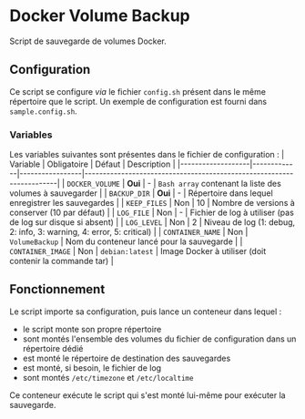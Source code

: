 # Docker Volume Backup
Script de sauvegarde de volumes Docker.

## Configuration
Ce script se configure *via* le fichier `config.sh` présent dans le même répertoire que le script. Un exemple de configuration est fourni dans `sample.config.sh`.

### Variables
Les variables suivantes sont présentes dans le fichier de configuration :
| Variable          | Obligatoire |        Défaut   | Description                                                          |
|-------------------|-------------|-----------------|----------------------------------------------------------------------|
| `DOCKER_VOLUME`   | **Oui**     | -               | `Bash array` contenant la liste des volumes à sauvegarder            |
| `BACKUP_DIR`      | **Oui**     | -               | Répertoire dans lequel enregistrer les sauvegardes                   |
| `KEEP_FILES`      | Non         | 10              | Nombre de versions à conserver (10 par défaut)                       |
| `LOG_FILE`        | Non         | -               | Fichier de log à utiliser (pas de log sur disque si absent)          |
| `LOG_LEVEL`       | Non         | 2               | Niveau de log (1: debug, 2: info, 3: warning, 4: error, 5: critical) |
| `CONTAINER_NAME`  | Non         | `VolumeBackup`  | Nom du conteneur lancé pour la sauvegarde                            |
| `CONTAINER_IMAGE` | Non         | `debian:latest` | Image Docker à utiliser (doit contenir la commande tar)              |

## Fonctionnement
Le script importe sa configuration, puis lance un conteneur dans lequel :
- le script monte son propre répertoire
- sont montés l'ensemble des volumes du fichier de configuration dans un répertoire dédié
- est monté le répertoire de destination des sauvegardes
- est monté, si besoin, le fichier de log
- sont montés `/etc/timezone` et `/etc/localtime`

Ce conteneur exécute le script qui s'est monté lui-même pour exécuter la sauvegarde.
